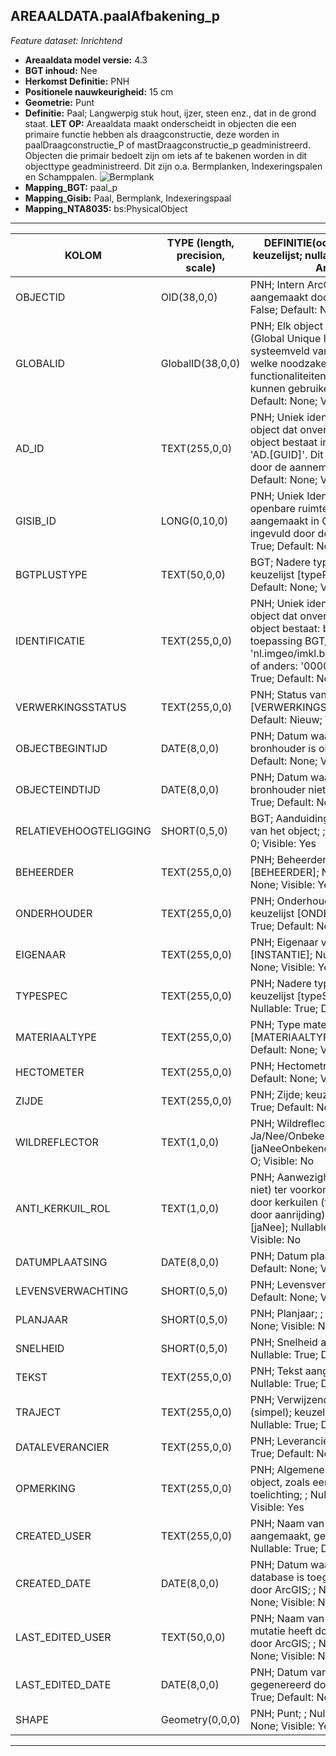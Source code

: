 ## AREAALDATA.paalAfbakening_p

*Feature dataset: Inrichtend*


* __Areaaldata model versie:__ 4.3
* __BGT inhoud:__ Nee
* __Herkomst Definitie:__ PNH
* __Positionele nauwkeurigheid:__ 15 cm
* __Geometrie:__ Punt
* __Definitie:__ Paal; Langwerpig stuk hout, ijzer, steen enz., dat in de grond staat. __LET OP:__ Areaaldata maakt onderscheidt in objecten die een primaire functie hebben als draagconstructie, deze worden in paalDraagconstructie_P of mastDraagconstructie_p geadministreerd. Objecten die primair bedoelt zijn om iets af te bakenen worden in dit objecttype geadministreerd. Dit zijn o.a. Bermplanken, Indexeringspalen en Schamppalen. ![Bermplank](D:\git\bu_geodata_beheer\gereedschap\documentatie\areaaldata_datamodel\4.3d4\Objectbladen\06_Meubilair\bermplank.png)
* __Mapping_BGT:__ paal_p
* __Mapping_Gisib:__ Paal, Bermplank, Indexeringspaal
* __Mapping_NTA8035:__ bs:PhysicalObject

***

|__KOLOM__                             |__TYPE (length, precision, scale)__          	          |__DEFINITIE__(oorsprong; beschrijving; keuzelijst; nullable; default; zichtbaar in Areaalviewer)|
|------                            	 |----          	      |-----    |
|OBJECTID                            |OID(38,0,0)             |PNH; Intern ArcGIS Identificatienummer, aangemaakt door ArcGIS; ; Nullable: False; Default: None; Visible: Yes|
|GLOBALID                            |GlobalID(38,0,0)        |PNH; Elk object heeft een unieke GlobalID (Global Unique Identifier). Dit is een systeemveld van de ArcGIS software welke noodzakelijk is om een aantal functionaliteiten binnen deze software te kunnen gebruiken; ; Nullable: False; Default: None; Visible: Yes|
|AD_ID                               |TEXT(255,0,0)           |PNH; Uniek identificatienummer voor het object dat onveranderlijk is zolang het object bestaat in Areaaldata: in format 'AD.[GUID]'. Dit moet worden ingevuld door de aannemer; ; Nullable: False; Default: None; Visible: Yes|
|GISIB_ID                            |LONG(0,10,0)            |PNH; Uniek Identificatienummer beheer openbare ruimte (GISIB), wordt aangemaakt in GISIB en mag niet worden ingevuld door de aannemer; ; Nullable: True; Default: None; Visible: No|
|BGTPLUSTYPE                         |TEXT(50,0,0)            |BGT; Nadere type omschrijving in de BGT; keuzelijst [typePAL]; Nullable: False; Default: None; Visible: No|
|IDENTIFICATIE                       |TEXT(255,0,0)           |PNH; Uniek identificatienummer voor het object dat onveranderlijk is zolang het object bestaat: bevat indien van toepassing BGT/IMKL ID in format 'nl.imgeo/imkl.bronhouderscode.LokaalID' of anders: '00000'.LokaalID; ; Nullable: True; Default: None; Visible: No|
|VERWERKINGSSTATUS                   |TEXT(255,0,0)           |PNH; Status van de gegevens; keuzelijst [VERWERKINGSSTATUS]; Nullable: False; Default: Nieuw; Visible: Yes|
|OBJECTBEGINTIJD                     |DATE(8,0,0)             |PNH; Datum waarop het object bij de bronhouder is ontstaan; ; Nullable: True; Default: None; Visible: Yes|
|OBJECTEINDTIJD                      |DATE(8,0,0)             |PNH; Datum waarop het object bij de bronhouder niet meer geldig is; ; Nullable: True; Default: None; Visible: Yes|
|RELATIEVEHOOGTELIGGING              |SHORT(0,5,0)            |BGT; Aanduiding voor de relatieve hoogte van het object; ; Nullable: False; Default: 0; Visible: Yes|
|BEHEERDER                           |TEXT(255,0,0)           |PNH; Beheerder van het object; keuzelijst [BEHEERDER]; Nullable: True; Default: None; Visible: Yes|
|ONDERHOUDER                         |TEXT(255,0,0)           |PNH; Onderhouder van het object; keuzelijst [ONDERHOUDER]; Nullable: True; Default: None; Visible: Yes|
|EIGENAAR                            |TEXT(255,0,0)           |PNH; Eigenaar van het object; keuzelijst [INSTANTIE]; Nullable: True; Default: None; Visible: Yes|
|TYPESPEC                            |TEXT(255,0,0)           |PNH; Nadere typering van het object; keuzelijst [typeSpecPALAfbakening]; Nullable: True; Default: None; Visible: Yes|
|MATERIAALTYPE                       |TEXT(255,0,0)           |PNH; Type materiaal; keuzelijst [MATERIAALTYPE]; Nullable: True; Default: None; Visible: Yes|
|HECTOMETER                          |TEXT(255,0,0)           |PNH; Hectometrering; ; Nullable: True; Default: None; Visible: Yes|
|ZIJDE                               |TEXT(255,0,0)           |PNH; Zijde; keuzelijst [Zijde]; Nullable: True; Default: None; Visible: No|
|WILDREFLECTOR                       |TEXT(1,0,0)             |PNH; Wildreflector aanwezig, Ja/Nee/Onbekend; keuzelijst [jaNeeOnbekend]; Nullable: True; Default: O; Visible: No|
|ANTI_KERKUIL_ROL                    |TEXT(1,0,0)             |PNH; Aanwezigheid van een roller (al dan niet) ter voorkoming gebruik als zitplaats door kerkuilen (ter voorkoming van sterfte door aanrijding): Ja/Nee;	 keuzelijst [jaNee];	 Nullable: False;	 Default: N;	 Visible: No|	
|DATUMPLAATSING                      |DATE(8,0,0)             |PNH; Datum plaatsing; ; Nullable: True; Default: None; Visible: No|
|LEVENSVERWACHTING                   |SHORT(0,5,0)            |PNH; Levensverwachting; ; Nullable: True; Default: None; Visible: No|
|PLANJAAR                            |SHORT(0,5,0)            |PNH; Planjaar; ; Nullable: True; Default: None; Visible: No|
|SNELHEID                            |SHORT(0,5,0)            |PNH; Snelheid aangegeven op het bord; ; Nullable: True; Default: None; Visible: No|
|TEKST                               |TEXT(255,0,0)           |PNH; Tekst aangegeven op het bord; ; Nullable: True; Default: None; Visible: Yes|
|TRAJECT                             |TEXT(255,0,0)           |PNH; Verwijzende sleutel naar traject_v (simpel); keuzelijst [TRAJECT_NAAM]; Nullable: True; Default: None; Visible: Yes|
|DATALEVERANCIER                     |TEXT(255,0,0)           |PNH; Leverancier van de data; ; Nullable: True; Default: None; Visible: No|
|OPMERKING                           |TEXT(255,0,0)           |PNH; Algemene opmerking voor het object, zoals een omschrijving of toelichting; ; Nullable: True; Default: None; Visible: Yes|
|CREATED_USER                        |TEXT(255,0,0)           |PNH; Naam van gebruiker die de rij heeft aangemaakt, gegenereerd door ArcGIS; ; Nullable: True; Default: None; Visible: No|
|CREATED_DATE                        |DATE(8,0,0)             |PNH; Datum waarop de rij aan de database is toegevoegd, gegenereerd door ArcGIS; ; Nullable: True; Default: None; Visible: No|
|LAST_EDITED_USER                    |TEXT(50,0,0)            |PNH; Naam van gebruiker die de laatste mutatie heeft doorgevoerd, gegenereerd door ArcGIS; ; Nullable: True; Default: None; Visible: No|
|LAST_EDITED_DATE                    |DATE(8,0,0)             |PNH; Datum van de laatste mutatie, gegenereerd door ArcGIS; ; Nullable: True; Default: None; Visible: No|
|SHAPE                               |Geometry(0,0,0)         |PNH; Punt; ; Nullable: False; Default: None; Visible: Yes|



***
